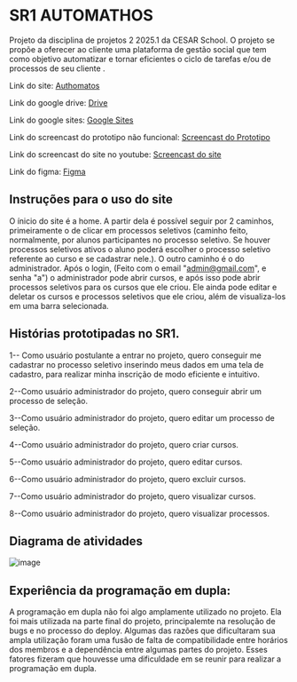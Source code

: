 # SR1 AUTOMATHOS
Projeto da disciplina de projetos 2 2025.1 da CESAR School. O projeto se propõe a oferecer ao cliente uma plataforma de gestão social que tem como objetivo automatizar e tornar eficientes o ciclo de tarefas e/ou de processos de seu cliente . 

Link do site: [Authomatos](https://automathos-dehjaffebzancmb7.brazilsouth-01.azurewebsites.net/)

Link do google drive: [Drive](https://drive.google.com/drive/folders/1UmkyzH6SN_DuHxJZpTyta93osI9lJc4U?usp=sharing)

Link do google sites: [Google Sites](https://sites.google.com/u/0/d/1fZqgvoNvb9VfUDojQtJfkNL_LPGCzVrt/p/1R0PJWZiAWFxYJsjloVU2pIoCgB6DOyPU/edit?authus&pli=1&authuser=0)

Link do screencast do prototipo não funcional: [Screencast do Prototipo](https://youtu.be/YXwf2zxgmS8)

Link do screencast do site no youtube: [Screencast do site](https://youtu.be/5VUof4-5msc)

Link do figma: [Figma](https://www.figma.com/design/MP3gRr3GpH7T6fFbs0kJ1R/Untitled?node-id=5-19&t=I6CUjo8XljAomvSu-1)

## Instruções para o uso do site
O ínicio do site é a home. A partir dela é possível seguir por 2 caminhos, primeiramente o de clicar em processos seletivos (caminho feito, normalmente, por alunos participantes no processo seletivo. Se houver processos seletivos ativos o aluno poderá escolher o processo seletivo referente ao curso e se cadastrar nele.). O outro caminho é o do administrador. Após o login, (Feito com o email "admin@gmail.com", e senha "a") o administrador pode abrir cursos, e após isso pode abrir processos seletivos para os cursos que ele criou. Ele ainda pode editar e deletar os cursos e processos seletivos que ele criou, além de visualiza-los em uma barra selecionada.

## Histórias prototipadas no SR1.
1-- Como usuário postulante a entrar no projeto, quero conseguir me cadastrar no processo seletivo inserindo meus dados em uma tela de cadastro, para realizar minha inscrição de modo eficiente e intuitivo.

2--Como usuário administrador do projeto, quero conseguir abrir um processo de seleção.

3--Como usuário administrador do projeto, quero editar um processo de seleção.

4--Como usuário administrador do projeto, quero criar cursos.

5--Como usuário administrador do projeto, quero editar cursos.

6--Como usuário administrador do projeto, quero excluir cursos.

7--Como usuário administrador do projeto, quero visualizar cursos.

8--Como usuário administrador do projeto, quero visualizar processos.

## Diagrama de atividades


![image](https://github.com/user-attachments/assets/cd9a1df8-df6d-4f5f-9793-8aff6a93bc4a)




## Experiência da programação em dupla:

A programação em dupla não foi algo amplamente utilizado no projeto. Ela foi mais utilizada na parte final do projeto, principalemte na resolução de bugs e no processo do deploy. Algumas das razões que dificultaram sua ampla utilização foram uma fusão de falta de compatibilidade entre horários dos membros e a dependência entre algumas partes do projeto. Esses fatores fizeram que houvesse uma dificuldade em se reunir para realizar a programação em dupla.
